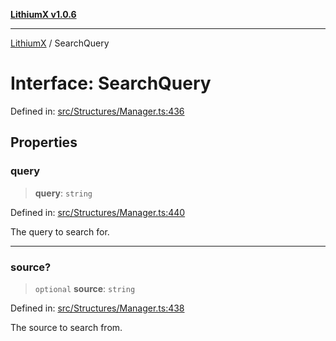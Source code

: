 [**LithiumX v1.0.6**](../README.md)

***

[LithiumX](../globals.md) / SearchQuery

# Interface: SearchQuery

Defined in: [src/Structures/Manager.ts:436](https://github.com/anantix-network/LithiumX/blob/50b399548f48d78c1c57a0dfe99d487d3da44bc6/src/Structures/Manager.ts#L436)

## Properties

### query

> **query**: `string`

Defined in: [src/Structures/Manager.ts:440](https://github.com/anantix-network/LithiumX/blob/50b399548f48d78c1c57a0dfe99d487d3da44bc6/src/Structures/Manager.ts#L440)

The query to search for.

***

### source?

> `optional` **source**: `string`

Defined in: [src/Structures/Manager.ts:438](https://github.com/anantix-network/LithiumX/blob/50b399548f48d78c1c57a0dfe99d487d3da44bc6/src/Structures/Manager.ts#L438)

The source to search from.
